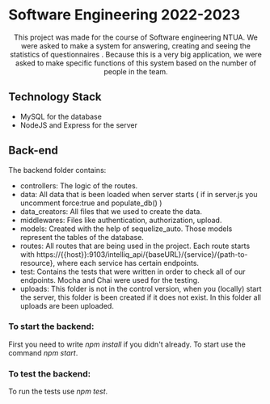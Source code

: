 # Software Engineering 2022-2023

<p align = "center">This project was made for the course of Software engineering NTUA. We were asked to make a system for answering, creating and seeing the statistics of questionnaires . Because this is a very big application, we were asked to make specific functions of this system based on the number of people in the team.</p>


## Technology Stack

* MySQL for the database
* NodeJS and Express for the server


## Back-end

The backend folder contains:

* controllers: The logic of the routes.
* data: All data that is been loaded when server starts ( if in server.js you uncomment force:true and populate_db() )
* data_creators: All files that we used to create the data.
* middlewares: Files like authentication, authorization, upload.
* models: Created with the help of sequelize_auto. Those models represent the tables of the database.
* routes: All routes that are being used in the project. Each route starts with https://{{host}}:9103/intelliq_api/{baseURL}/{service}/{path-to-resource}, where each service has certain endpoints.
* test: Contains the tests that were written in order to check all of our endpoints. Mocha and Chai were used for the testing.
* uploads: This folder is not in the control version, when you (locally) start the server, this folder is been created if it does not exist. In this folder all uploads are been uploaded.

### **To start the backend:**

First you need to write *npm install* if you didn't already. To start use the command *npm start*.

### **To test the backend:**

To run the tests use *npm test*.

